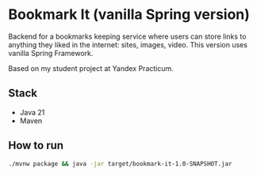 # Bookmark It (vanilla Spring version)

Backend for a bookmarks keeping service where users can store links to
anything they liked in the internet: sites, images, video. This version
uses vanilla Spring Framework. 

Based on my student project at Yandex Practicum.

## Stack

- Java 21
- Maven

## How to run

```bash
./mvnw package && java -jar target/bookmark-it-1.0-SNAPSHOT.jar
```

